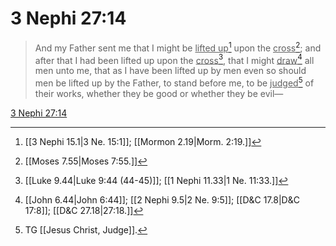 # 3 Nephi 27:14

> And my Father sent me that I might be <u>lifted up</u>[^a] upon the <u>cross</u>[^b]; and after that I had been lifted up upon the <u>cross</u>[^c], that I might <u>draw</u>[^d] all men unto me, that as I have been lifted up by men even so should men be lifted up by the Father, to stand before me, to be <u>judged</u>[^e] of their works, whether they be good or whether they be evil—

[3 Nephi 27:14](https://www.churchofjesuschrist.org/study/scriptures/bofm/3-ne/27?lang=eng&id=p14#p14)


[^a]: [[3 Nephi 15.1|3 Ne. 15:1]]; [[Mormon 2.19|Morm. 2:19.]]
[^b]: [[Moses 7.55|Moses 7:55.]]
[^c]: [[Luke 9.44|Luke 9:44 (44-45)]]; [[1 Nephi 11.33|1 Ne. 11:33.]]
[^d]: [[John 6.44|John 6:44]]; [[2 Nephi 9.5|2 Ne. 9:5]]; [[D&C 17.8|D&C 17:8]]; [[D&C 27.18|27:18.]]
[^e]: TG [[Jesus Christ, Judge]].

